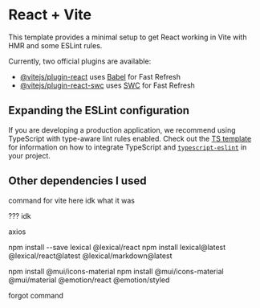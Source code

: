 # React + Vite

This template provides a minimal setup to get React working in Vite with HMR and some ESLint rules.

Currently, two official plugins are available:

- [@vitejs/plugin-react](https://github.com/vitejs/vite-plugin-react/blob/main/packages/plugin-react) uses [Babel](https://babeljs.io/) for Fast Refresh
- [@vitejs/plugin-react-swc](https://github.com/vitejs/vite-plugin-react/blob/main/packages/plugin-react-swc) uses [SWC](https://swc.rs/) for Fast Refresh

## Expanding the ESLint configuration

If you are developing a production application, we recommend using TypeScript with type-aware lint rules enabled. Check out the [TS template](https://github.com/vitejs/vite/tree/main/packages/create-vite/template-react-ts) for information on how to integrate TypeScript and [`typescript-eslint`](https://typescript-eslint.io) in your project.




## Other dependencies I used
<!-- vite -->
command for vite here idk what it was
<!-- other dependencies i might be missing -->
??? idk
<!-- axios for connecting to backend -->
axios 
<!-- https://lexical.dev/docs/getting-started/react -->
npm install --save lexical @lexical/react
npm install lexical@latest @lexical/react@latest @lexical/markdown@latest
<!-- MUI Icons // actually, i dont think i needed MUI -->
npm install @mui/icons-material
npm install @mui/icons-material @mui/material @emotion/react @emotion/styled
<!-- React Icons -->
forgot command
